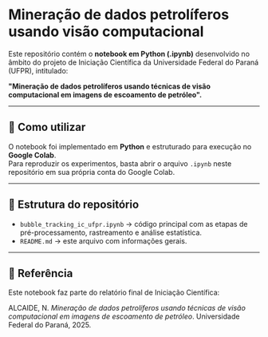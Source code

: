 # Mineração de dados petrolíferos usando visão computacional

Este repositório contém o **notebook em Python (.ipynb)** desenvolvido no âmbito do projeto de Iniciação Científica da Universidade Federal do Paraná (UFPR), intitulado:

**"Mineração de dados petrolíferos usando técnicas de visão computacional em imagens de escoamento de petróleo".**

---

## 🚀 Como utilizar

O notebook foi implementado em **Python** e estruturado para execução no **Google Colab**.  
Para reproduzir os experimentos, basta abrir o arquivo `.ipynb` neste repositório em sua própria conta do Google Colab.

---

## 📂 Estrutura do repositório
- `bubble_tracking_ic_ufpr.ipynb` → código principal com as etapas de pré-processamento, rastreamento e análise estatística.  
- `README.md` → este arquivo com informações gerais.  

---

## 📜 Referência
Este notebook faz parte do relatório final de Iniciação Científica:

ALCAIDE, N. *Mineração de dados petrolíferos usando técnicas de visão computacional em imagens de escoamento de petróleo*. Universidade Federal do Paraná, 2025.
